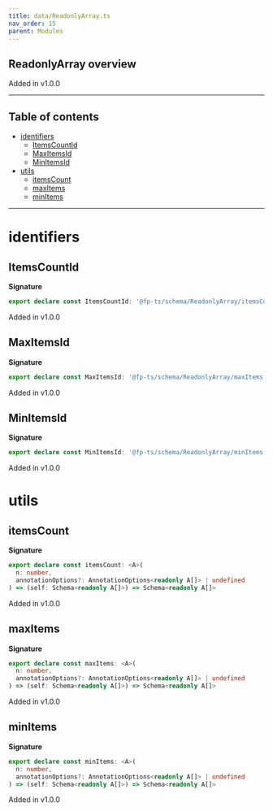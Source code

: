 ```yaml
---
title: data/ReadonlyArray.ts
nav_order: 15
parent: Modules
---
```


## ReadonlyArray overview

Added in v1.0.0

---

<h2 class="text-delta">Table of contents</h2>

- [identifiers](#identifiers)
  - [ItemsCountId](#itemscountid)
  - [MaxItemsId](#maxitemsid)
  - [MinItemsId](#minitemsid)
- [utils](#utils)
  - [itemsCount](#itemscount)
  - [maxItems](#maxitems)
  - [minItems](#minitems)

---

# identifiers

## ItemsCountId

**Signature**

```ts
export declare const ItemsCountId: '@fp-ts/schema/ReadonlyArray/itemsCount'
```

Added in v1.0.0

## MaxItemsId

**Signature**

```ts
export declare const MaxItemsId: '@fp-ts/schema/ReadonlyArray/maxItems'
```

Added in v1.0.0

## MinItemsId

**Signature**

```ts
export declare const MinItemsId: '@fp-ts/schema/ReadonlyArray/minItems'
```

Added in v1.0.0

# utils

## itemsCount

**Signature**

```ts
export declare const itemsCount: <A>(
  n: number,
  annotationOptions?: AnnotationOptions<readonly A[]> | undefined
) => (self: Schema<readonly A[]>) => Schema<readonly A[]>
```

Added in v1.0.0

## maxItems

**Signature**

```ts
export declare const maxItems: <A>(
  n: number,
  annotationOptions?: AnnotationOptions<readonly A[]> | undefined
) => (self: Schema<readonly A[]>) => Schema<readonly A[]>
```

Added in v1.0.0

## minItems

**Signature**

```ts
export declare const minItems: <A>(
  n: number,
  annotationOptions?: AnnotationOptions<readonly A[]> | undefined
) => (self: Schema<readonly A[]>) => Schema<readonly A[]>
```

Added in v1.0.0
